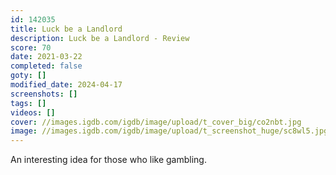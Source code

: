 ```yaml
---
id: 142035
title: Luck be a Landlord
description: Luck be a Landlord - Review
score: 70
date: 2021-03-22
completed: false
goty: []
modified_date: 2024-04-17
screenshots: []
tags: []
videos: []
cover: //images.igdb.com/igdb/image/upload/t_cover_big/co2nbt.jpg
image: //images.igdb.com/igdb/image/upload/t_screenshot_huge/sc8wl5.jpg
---
```

An interesting idea for those who like gambling.